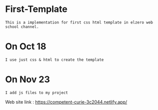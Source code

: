 # First-Template
	This is a implementation for first css html template in elzero web school channel.	
# On Oct 18 
	I use just css & html to create the template
# On Nov 23
	I add js files to my project

Web site link : https://competent-curie-3c2044.netlify.app/
